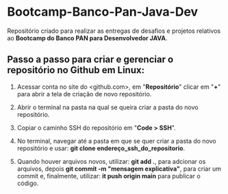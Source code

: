 # Bootcamp-Banco-Pan-Java-Dev

Repositório criado para realizar as entregas de desafios e projetos relativos ao **Bootcamp do Banco PAN para Desenvolvedor JAVA**.

## Passo a passo para criar e gerenciar o repositório no Github em Linux:


1. Acessar conta no site do <github.com>, em "**Repositório**" clicar em "**+**" para abrir a tela de criação de novo repositório.

2. Abrir o terminal na pasta na qual se queira criar a pasta do novo repositório.

3. Copiar o caminho SSH do repositório em "**Code > SSH**".

4. No terminal, navegar até a pasta em que se quer criar a pasta do novo repositório e usar: **git clone endereço_ssh_do_repositorio**. 

5. Quando houver arquivos novos, utilizar: **git add .**, para adcionar os arquivos, depois **git commit -m "mensagem explicativa"**, para criar um commit e, finalmente, utilizar: **it push origin main**  para publicar o código.
